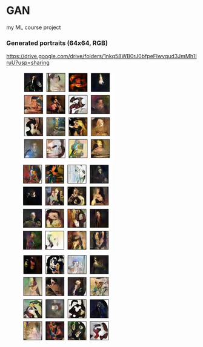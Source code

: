 # GAN
my ML course project



### Generated portraits (64x64, RGB)

https://drive.google.com/drive/folders/1nkq58WB0rJ0bfpeFlwvqud3JmMh1IruU?usp=sharing

<p float="left">
  <img src="/img1.png"  hspace=40/>
  <img src="/img2.png"  hspace=40/> 
  <img src="/img3.png"  hspace=40/>
</p>
